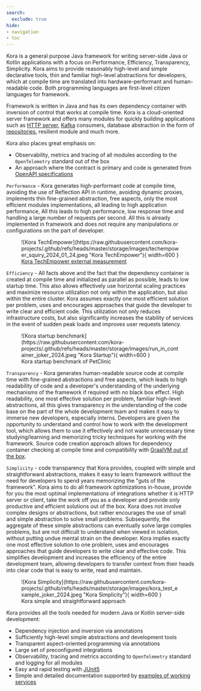 ```yaml
---
search:
  exclude: true
hide:
- navigation
- toc
---
```


Kora is a general purpose Java framework for writing server-side Java or Kotlin applications with a focus on Performance, Efficiency, Transparency, Simplicity.
Kora aims to provide reasonably high-level and simple declarative tools, thin and familiar high-level abstractions for developers,
which at compile time are translated into hardware-performant and human-readable code.
Both programming languages are first-level citizen languages for framework.

Framework is written in Java and has its own dependency container with inversion of control that works at compile time.
Kora is a cloud-oriented server framework and offers many modules for quickly building applications such as 
[HTTP server](documentation/http-server.md), [Kafka](documentation/kafka.md) consumers, 
database abstraction in the form of [repositories](documentation/database-common.md), resilient module and much more.

Kora also places great emphasis on:

- Observability, metrics and tracing of all modules according to the `OpenTelemetry` standard out of the box
- An approach where the contract is primary and code is generated from [OpenAPI specifications](documentation/openapi-codegen.md)

`Performance` - Kora generates high-performant code at compile time,
avoiding the use of Reflection API in runtime, avoiding dynamic proxies, implements thin fine-grained abstraction, free aspects,
only the most efficient modules implementations, all leading to high application performance,
All this leads to high performance, low response time and handling a large number of requests per second.
All this is already implemented in framework and does not require any manipulations or configurations on the part of developer.

<figure markdown="span">
  ![Kora TechEmpower](https://raw.githubusercontent.com/kora-projects/.github/refs/heads/master/storage/images/techempower_squiry_2024_01_24.jpeg "Kora TechEmpower"){ width=600 }
  <figcaption><a href="https://www.techempower.com/benchmarks/#section=test&resultsurl=https%3A%2F%2Fstatic.squiry.xyz%2Fresults%2F20240124114707.json&hw=ph&test=fortune">Kora TechEmpower external measurement</a></figcaption>
</figure>

`Efficiency` - All facts above and the fact that the dependency container is created
at compile time and initialized as parallel as possible, leads to low startup time.
This also allows effectively use horizontal scaling practices
and maximize resource utilization not only within the application, but also within the entire cluster.
Kora assumes exactly one most efficient solution per problem, uses and encourages approaches
that guide the developer to write clear and efficient code.
This utilization not only reduces infrastructure costs, but also significantly increases the stability of services
in the event of sudden peak loads and improves user requests latency.

<figure markdown="span">
  ![Kora startup benchmark](https://raw.githubusercontent.com/kora-projects/.github/refs/heads/master/storage/images/run_in_container_joker_2024.jpeg "Kora Startup"){ width=600 }
  <figcaption>Kora startup benchmark of PetClinic</figcaption>
</figure>

`Transparency` - Kora generates human-readable source code at compile time 
with fine-grained abstractions and free aspects, which leads to high readability of code
and a developer's understanding of the underlying mechanisms of the framework if required with no black box effect.
High readability, one most effective solution per problem, familiar high-level abstractions, 
all this gives transparency in the understanding of the code base on the part of the whole development team 
and makes it easy to immerse new developers, especially interns. Developers are given the opportunity to understand and control
how to work with the development tool, which allows them to use it effectively and not waste unnecessary time studying/learning
and memorizing tricky techniques for working with the framework.
Source code creation approach allows for dependency container checking at compile time 
and compatibility with [GraalVM out of the box](documentation/graalvm-native.md).

`Simplicity` - code transparency that Kora provides, coupled with simple and straightforward abstractions,
makes it easy to learn framework without the need for developers to spend years memorizing the "guts of the framework".
Kora aims to do all framework optimizations in-house, 
provide for you the most optimal implementations of integrations whether it is HTTP server or client,
take the work off you as a developer and provide only productive and efficient solutions out of the box.
Kora does not involve complex designs or abstractions,
but rather encourages the use of small and simple abstraction to solve small problems.
Subsequently, the aggregate of these simple abstractions can eventually solve large complex problems,
but are not difficult to understand when viewed in isolation,
without putting undue mental strain on the developer.
Kora implies exactly one most effective solution to one problem,
uses and encourages approaches that guide developers to write clear and effective code.
This simplifies development and increases the efficiency of the entire development team,
allowing developers to transfer context from their heads into clear code that is easy to write, read and maintain.

<figure markdown="span">
  ![Kora Simplicity](https://raw.githubusercontent.com/kora-projects/.github/refs/heads/master/storage/images/kora_test_example_joker_2024.jpeg "Kora Simplicity"){ width=600 }
  <figcaption>Kora simple and straightforward approach</figcaption>
</figure>

Kora provides all the tools needed for modern Java or Kotlin server-side development:

- Dependency injection and inversion via annotations
- Sufficiently high-level simple abstractions and development tools
- Transparent aspect-oriented programming via annotations
- Large set of preconfigured integrations
- Observability, tracing and metrics according to `OpenTelemetry` standard and logging for all modules
- Easy and rapid testing with [JUnit5](documentation/junit5.md)
- Simple and detailed documentation supported by [examples of working services](examples/kora-examples.md)
